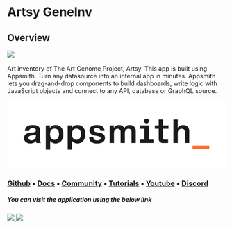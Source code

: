 # Artsy GeneInv

## Overview

![](https://i.imgur.com/EF80h0x.png)

Art inventory of The Art Genome Project, Artsy.
This app is built using Appsmith. Turn any datasource into an internal app in minutes. Appsmith lets you drag-and-drop components to build dashboards, write logic with JavaScript objects and connect to any API, database or GraphQL source.

![](https://raw.githubusercontent.com/appsmithorg/appsmith/release/static/appsmith_logo_primary.png)

### [Github](https://github.com/appsmithorg/appsmith) • [Docs](https://docs.appsmith.com/?utm_source=github&utm_medium=social&utm_content=appsmith_docs&utm_campaign=null&utm_term=appsmith_docs) • [Community](https://community.appsmith.com/) • [Tutorials](https://github.com/appsmithorg/appsmith/tree/update/readme#tutorials) • [Youtube](https://www.youtube.com/appsmith) • [Discord](https://discord.gg/rBTTVJp)

##### You can visit the application using the below link

###### [![](https://assets.appsmith.com/git-sync/Buttons.svg) ](https://app.appsmith.com/applications/651a6eca6d4ce8695a34c75d/pages/651a6eca6d4ce8695a34c760) [![](https://assets.appsmith.com/git-sync/Buttons2.svg)](https://app.appsmith.com/applications/651a6eca6d4ce8695a34c75d/pages/651a6eca6d4ce8695a34c760/edit)
